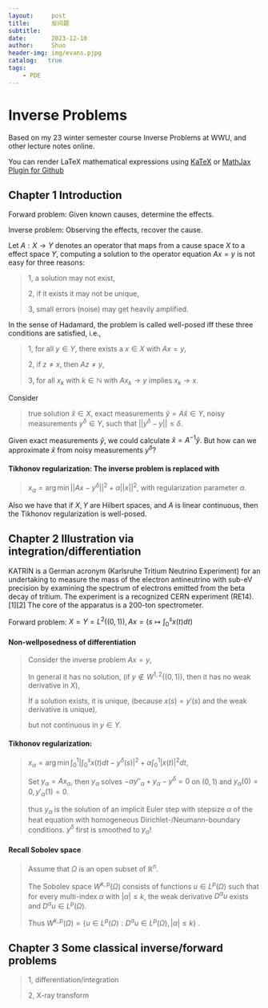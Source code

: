 ```yaml
---
layout:     post
title:      反问题
subtitle:   
date:       2023-12-10
author:     Shuo
header-img: img/evans.pjpg
catalog:   true
tags:
    - PDE
---
```


# Inverse Problems

Based on my 23 winter semester course Inverse Problems at WWU, and other lecture notes online. 

You can render LaTeX mathematical expressions using [KaTeX](https://khan.github.io/KaTeX/) or [MathJax Plugin for Github](https://chrome.google.com/webstore/detail/mathjax-plugin-for-github/ioemnmodlmafdkllaclgeombjnmnbima?hl=en)

## Chapter 1 Introduction

Forward problem: Given known causes, determine the effects. 

Inverse problem: Observing the effects, recover the cause. 

Let $A:X\to Y$ denotes an operator that maps from a cause space $X$ to a effect space $Y$, computing a solution to the operator equation $Ax=y$ is not easy for three reasons: 

> 1, a solution may not exist,
> 
> 2, if it exists it may not be unique,
> 
> 3, small errors (noise) may get heavily amplified.

In the sense of Hadamard, the problem is called well-posed iff these three conditions are satisfied, i.e.,

> 1, for all $y\in Y$, there exists a $x\in X$ with $Ax=y$,
>
> 2, if $z\neq x$, then $Az\neq y$,
>
> 3, for all $x_k$ with $k\in\mathbb{N}$ with $Ax_k\to y$ implies $x_k\to x$.

Consider
> true solution $\hat{x}\in X$,
> exact measurements $\hat{y} = A\hat{x}\in Y$,
> noisy measurements $y^{\delta}\in Y$, such that $||y^{\delta}-y||\leq\delta$.

Given exact measurements $\hat{y}$, we could calculate $\hat{x} = A^{−1}\hat{y}$.
But how can we approximate $\hat{x}$ from noisy measurements $y^{\delta}$?

#### Tikhonov regularization: The inverse problem is replaced with 

> $x_{\alpha}=\arg\min ||Ax-y^{\delta}||^2+\alpha||x||^2$, with regularization parameter $\alpha$. 

Also we have that if $X, Y$ are Hilbert spaces, and $A$ is linear continuous, then the Tikhonov regularization is well-posed. 

## Chapter 2 Illustration via integration/differentiation

KATRIN is a German acronym (Karlsruhe Tritium Neutrino Experiment) for an undertaking to measure the mass of the electron antineutrino with sub-eV precision by examining the spectrum of electrons emitted from the beta decay of tritium. The experiment is a recognized CERN experiment (RE14).[1][2] The core of the apparatus is a 200-ton spectrometer.

Forward problem: $X=Y=L^2((0,1)), Ax=(s\mapsto \int^s_0 x(t)dt)$ 

#### Non-wellposedness of differentiation

> Consider the inverse problem $Ax=y$,
> 
> In general it has no solution, (if $y\notin W^{1,2}((0,1))$, then it has no weak derivative in $X$),
>  
> If a solution exists, it is unique, (because $x(s)=y'(s)$ and the weak derivative is unique), 
> 
> but not continuous in $y\in Y$. 

#### Tikhonov regularization: 

> $x_{\alpha}=\arg\min \int^1_0|\int^s_0x(t)dt-y^{\delta}(s)|^2+\alpha\int^1_0|x(t)|^2dt$,
>
> Set $y_{\alpha}=Ax_{\alpha}$, then $y_{\alpha}$ solves $-\alpha y''_ {\alpha}+y_{\alpha}-y^{\delta}=0$ on $(0,1)$ and $y_{\alpha}(0)=0, y'_{\alpha}(1)=0$.
>
> thus $y_{\alpha}$ is the solution of an implicit Euler step with stepsize $\alpha$ of the heat equation with homogeneous Dirichlet-/Neumann-boundary conditions.
>  $y^{\delta}$ first is smoothed to $y_{\alpha}$!

#### Recall Sobolev space

> Assume that $\Omega$ is an open subset of $\mathbb{R}^n$.
>
> The Sobolev space $W^{k, p}(\Omega)$ consists of functions $u \in L^p(\Omega)$ such that for every multi-index $\alpha$ with $|\alpha| \leq k$, the weak derivative $D^\alpha u$ exists and $D^\alpha u \in L^p(\Omega)$.
>
> Thus $W^{k, p}(\Omega)=\{u \in L^p(\Omega): D^\alpha u \in L^p(\Omega),|\alpha| \leq k\}$ .

## Chapter 3 Some classical inverse/forward problems

> 1, differentiation/integration
>
> 2, X-ray transform
